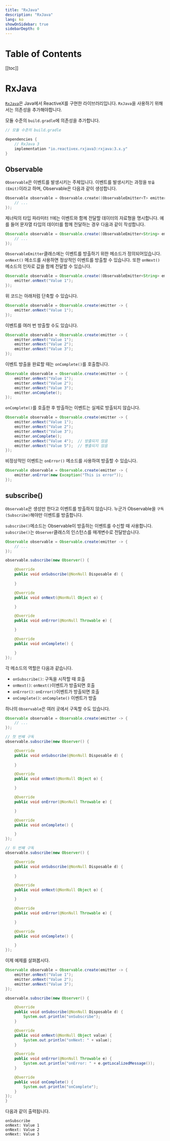 ```yaml
---
title: "RxJava"
description: "RxJava"
lang: ko
showOnSidebar: true
sidebarDepth: 0
---
```


# Table of Contents
[[toc]]

# RxJava
[`RxJava`](https://github.com/ReactiveX/RxJava)은 Java에서 ReactiveX를 구현한 라이브러리입니다. `RxJava`을 사용하기 위해서는 의존성을 추가해야합니다.

모듈 수준의 `build.gradle`에 의존성을 추가합니다.
``` groovy 
// 모듈 수준의 build.gradle

dependencies {
    // RxJava 3
    implementation "io.reactivex.rxjava3:rxjava:3.x.y"
}
```

## Observable
`Observable`은 이벤트를 발생시키는 주체입니다. 이벤트를 발생시키는 과정을 `방출(Emit)`이라고 하며, Observable은 다음과 같이 생성합니다. 

``` kotlin
Observable observable = Observable.create((ObservableEmitter<T> emitter) -> {
    // ...
});
```

제너릭의 타입 파라미터 `T`에는 이벤트와 함께 전달할 데이터의 자료형을 명시합니다. 예를 들어 문자열 타입의 데이터를 함께 전달하는 경우 다음과 같이 작성합니다.

``` java
Observable observable = Observable.create((ObservableEmitter<String> emitter) -> {
    // ...
});
```

`ObservableEmitter`클래스에는 이벤트를 방출하기 위한 메소드가 정의되어있습니다. `onNext()` 메소드를 사용하면 정상적인 이벤트를 방출할 수 있습니다. 또한 `onNext()` 메소드의 인자로 값을 함께 전달할 수 있습니다.

``` java
Observable observable = Observable.create((ObservableEmitter<String> emitter) -> {
    emitter.onNext("Value 1");
});
```

위 코드는 아래처럼 단축할 수 있습니다.

``` java
Observable observable = Observable.create(emitter -> {
    emitter.onNext("Value 1");
});
```

이벤트를 여러 번 방출할 수도 있습니다.
``` java
Observable observable = Observable.create(emitter -> {
    emitter.onNext("Value 1");
    emitter.onNext("Value 2");
    emitter.onNext("Value 3");
});
```
이벤트 방출을 완료할 때는 `onComplete()`를 호출합니다.

``` java
Observable observable = Observable.create(emitter -> {
    emitter.onNext("Value 1");
    emitter.onNext("Value 2");
    emitter.onNext("Value 3");
    emitter.onComplete();
});
```
`onComplete()`를 호출한 후 방출하는 이벤트는 실제로 방출되지 않습니다.
``` java
Observable observable = Observable.create(emitter -> {
    emitter.onNext("Value 1");
    emitter.onNext("Value 2");
    emitter.onNext("Value 3");
    emitter.onComplete();
    emitter.onNext("Value 4");  // 방출되지 않음
    emitter.onNext("Value 5");  // 빵출되지 않음
});
```

비정상적인 이벤트는 `onError()` 메소드를 사용하여 방출할 수 있습니다.
``` java
Observable observable = Observable.create(emitter -> {
    emitter.onError(new Exception("This is error"));
});
```

## subscribe()
`Observable`은 생성만 한다고 이벤트를 방출하지 않습니다. 누군가 Observable을 `구독(Subscribe)`해야만 이벤트를 방출합니다.

`subscribe()`메소드는 Observable이 방출하는 이벤트를 수신할 때 사용합니다. `subscribe()`는 `Observer`클래스의 인스턴스를 매개변수로 전달받습니다.
``` java
Observable observable = Observable.create(emitter -> {
    // ...
});

observable.subscribe(new Observer() {

    @Override
    public void onSubscribe(@NonNull Disposable d) {
        
    }

    @Override
    public void onNext(@NonNull Object o) {

    }

    @Override
    public void onError(@NonNull Throwable e) {

    }

    @Override
    public void onComplete() {

    }
});
```

각 메소드의 역할은 다음과 같습니다.
 - `onSubscribe()`: 구독을 시작할 때 호출
 - `onNext()`: `onNext()`이벤트가 방출되면 호출
 - `onError()`: `onError()`이벤트가 방출되면 호출
 - `onComplete()`: `onComplete()` 이벤트가 방출

하나의 `Observable`은 여러 곳에서 구독할 수도 있습니다.
``` java
Observable observable = Observable.create(emitter -> {
    // ...
});

// 첫 번째 구독
observable.subscribe(new Observer() {

    @Override
    public void onSubscribe(@NonNull Disposable d) {
        
    }

    @Override
    public void onNext(@NonNull Object o) {

    }

    @Override
    public void onError(@NonNull Throwable e) {

    }

    @Override
    public void onComplete() {

    }
});

// 두 번째 구독
observable.subscribe(new Observer() {

    @Override
    public void onSubscribe(@NonNull Disposable d) {
        
    }

    @Override
    public void onNext(@NonNull Object o) {

    }

    @Override
    public void onError(@NonNull Throwable e) {

    }

    @Override
    public void onComplete() {

    }
});
```
이제 예제를 살펴봅시다.

``` java
Observable observable = Observable.create(emitter -> {
    emitter.onNext("Value 1");
    emitter.onNext("Value 2");
    emitter.onNext("Value 3");
});

observable.subscribe(new Observer() {

    @Override
    public void onSubscribe(@NonNull Disposable d) {
        System.out.println("onSubscribe");
    }

    @Override
    public void onNext(@NonNull Object value) {
        System.out.println("onNext: " + value);
    }

    @Override
    public void onError(@NonNull Throwable e) {
        System.out.println("onError: " + e.getLocalizedMessage());
    }

    @Override
    public void onComplete() {
        System.out.println("onComplete");
    }
});
}
```

다음과 같이 출력됩니다.
```
onSubscribe
onNext: Value 1
onNext: Value 2
onNext: Value 3
```